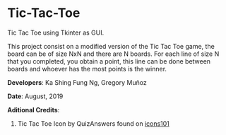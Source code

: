 # Tic-Tac-Toe
Tic Tac Toe using Tkinter as GUI.

This project consist on a modified version of the Tic Tac Toe game, the board can be of size NxN and there are N boards. For each line of size N that you completed, you obtain a point, this line can be done between boards and whoever has the most points is the winner.

**Developers**: Ka Shing Fung Ng, Gregory Muñoz

**Date**: August, 2019

**Aditional Credits**:
1. Tic Tac Toe Icon by QuizAnswers found on [icons101](http://www.icons101.com/icon/id_75826/setid_2529/Brain_Games_by_QuizAnswers/TicTacToeGame)
